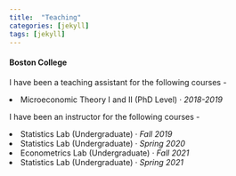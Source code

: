```yaml
---
title:  "Teaching"
categories: [jekyll]
tags: [jekyll]
---
```

<h4 id="boston college"><strong>Boston College</strong></h4>
<p>I have been a teaching assistant for the following courses -

<!---
<br />(<a href="" target="_blank">Course evaluations</a>)</p>
-->
 <li> Microeconomic Theory I and II (PhD Level)  &middot; <em>2018-2019</em>   
<p> I have been an instructor for the following courses -
<br />
  <!---
<br />(<a href="" target="_blank">Course evaluations</a>)</p>
-->


 <li>Statistics Lab (Undergraduate) &middot; <em>Fall 2019</em>
<li>Statistics Lab (Undergraduate) &middot; <em>Spring 2020</em> </li>
<li>Econometrics Lab (Undergraduate) &middot; <em>Fall 2021</em> </li>
 <li>Statistics Lab (Undergraduate) &middot; <em>Spring 2021</em> </li>
 
<ul>

